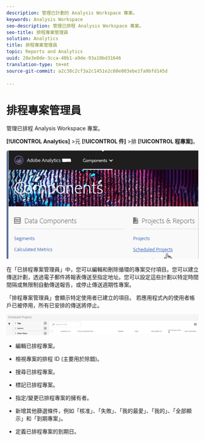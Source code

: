 ```yaml
---
description: 管理已計劃的 Analysis Workspace 專案。
keywords: Analysis Workspace
seo-description: 管理已排程 Analysis Workspace 專案。
seo-title: 排程專案管理員
solution: Analytics
title: 排程專案管理員
topic: Reports and Analytics
uuid: 28e3e0de-3cca-40b1-a9de-93a10bd31646
translation-type: tm+mt
source-git-commit: a2c38c2cf3a2c1451e2c60e003ebe1fa9bfd145d

---
```



# 排程專案管理員

管理已排程 Analysis Workspace 專案。

**[!UICONTROL Analytics]** &gt;元 **[!UICONTROL 件]** &gt;排 **[!UICONTROL 程專案]**。

![](assets/components-scheduled-projects.png)

在「已排程專案管理員」中，您可以編輯和刪除循環的專案交付項目。您可以建立傳送計劃，透過電子郵件將報表傳送至指定地址。您可以設定這些計劃以特定時間間隔或無限制自動傳送報告，或停止傳送週期性專案。

「排程專案管理員」會顯示特定使用者已建立的項目。 若應用程式內的使用者帳戶已被停用，所有已安排的傳送將停止。

![](assets/scheduled-projects.png)

* 編輯已排程專案。
* 檢視專案的排程 ID (主要用於除錯)。
* 搜尋已排程專案。
* 標記已排程專案。
* 指定/變更已排程專案的擁有者。
* 新增其他篩選條件，例如「核准」、「失敗」、「我的最愛」、「我的」、「全部顯示」和「到期專案」。

* 定義已排程專案的到期日。

